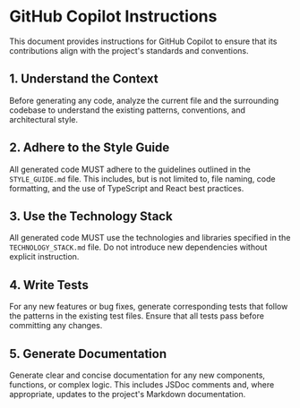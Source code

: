 # GitHub Copilot Instructions

This document provides instructions for GitHub Copilot to ensure that its contributions align with the project's standards and conventions.

## 1. Understand the Context

Before generating any code, analyze the current file and the surrounding codebase to understand the existing patterns, conventions, and architectural style.

## 2. Adhere to the Style Guide

All generated code MUST adhere to the guidelines outlined in the `STYLE_GUIDE.md` file. This includes, but is not limited to, file naming, code formatting, and the use of TypeScript and React best practices.

## 3. Use the Technology Stack

All generated code MUST use the technologies and libraries specified in the `TECHNOLOGY_STACK.md` file. Do not introduce new dependencies without explicit instruction.

## 4. Write Tests

For any new features or bug fixes, generate corresponding tests that follow the patterns in the existing test files. Ensure that all tests pass before committing any changes.

## 5. Generate Documentation

Generate clear and concise documentation for any new components, functions, or complex logic. This includes JSDoc comments and, where appropriate, updates to the project's Markdown documentation.
